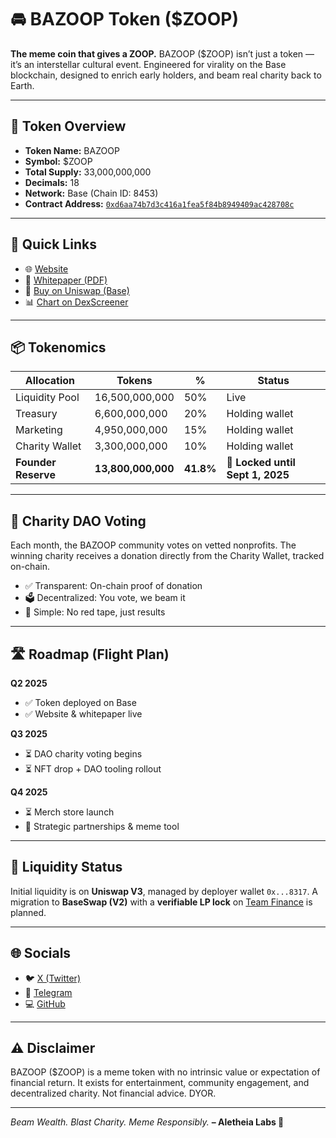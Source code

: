 # 🚘 BAZOOP Token (\$ZOOP)

**The meme coin that gives a ZOOP.**
BAZOOP (\$ZOOP) isn’t just a token — it’s an interstellar cultural event. Engineered for virality on the Base blockchain, designed to enrich early holders, and beam real charity back to Earth.

---

## 🔹 Token Overview

* **Token Name:** BAZOOP
* **Symbol:** \$ZOOP
* **Total Supply:** 33,000,000,000
* **Decimals:** 18
* **Network:** Base (Chain ID: 8453)
* **Contract Address:** [`0xd6aa74b7d3c416a1fea5f84b8949409ac428708c`](https://basescan.org/address/0xd6aa74b7d3c416a1fea5f84b8949409ac428708c)

---

## 🔗 Quick Links

* 🌐 [Website](https://aletheialabs.github.io/bazoop-token/)
* 📘 [Whitepaper (PDF)](https://aletheialabs.github.io/bazoop-token/whitepaper.pdf)
* 🛒 [Buy on Uniswap (Base)](https://app.uniswap.org/#/swap?outputCurrency=0xD6Aa74b7d3C416A1Fea5F84b8949409aC428708C&chain=base)
* 📊 [Chart on DexScreener](https://dexscreener.com/base/0xd6aa74b7d3c416a1fea5f84b8949409ac428708c)

---

## 📦 Tokenomics

| Allocation          | Tokens             | %         | Status                           |
| ------------------- | ------------------ | --------- | -------------------------------- |
| Liquidity Pool      | 16,500,000,000     | 50%       | Live                             |
| Treasury            | 6,600,000,000      | 20%       | Holding wallet                   |
| Marketing           | 4,950,000,000      | 15%       | Holding wallet                   |
| Charity Wallet      | 3,300,000,000      | 10%       | Holding wallet                   |
| **Founder Reserve** | **13,800,000,000** | **41.8%** | 🔐 **Locked until Sept 1, 2025** |

---

## 🧠 Charity DAO Voting

Each month, the BAZOOP community votes on vetted nonprofits. The winning charity receives a donation directly from the Charity Wallet, tracked on-chain.

* ✅ Transparent: On-chain proof of donation
* 🗳️ Decentralized: You vote, we beam it
* 🚀 Simple: No red tape, just results

---

## 🛣️ Roadmap (Flight Plan)

**Q2 2025**

* ✅ Token deployed on Base
* ✅ Website & whitepaper live

**Q3 2025**

* ⏳ DAO charity voting begins
* ⏳ NFT drop + DAO tooling rollout

**Q4 2025**

* ⏳ Merch store launch
* 🚐 Strategic partnerships & meme tool

---

## 🔐 Liquidity Status

Initial liquidity is on **Uniswap V3**, managed by deployer wallet `0x...8317`.
A migration to **BaseSwap (V2)** with a **verifiable LP lock** on [Team Finance](https://team.finance) is planned.

---

## 🌐 Socials

* 🐦 [X (Twitter)](https://x.com/BaZoopToken)
* 💬 [Telegram](https://t.me/BaZoopToken)
* 💻 [GitHub](https://github.com/aletheialabs/bazoop-token)

---

## ⚠️ Disclaimer

BAZOOP (\$ZOOP) is a meme token with no intrinsic value or expectation of financial return. It exists for entertainment, community engagement, and decentralized charity. Not financial advice. DYOR.

---

*Beam Wealth. Blast Charity. Meme Responsibly.*
**– Aletheia Labs 🧩**

